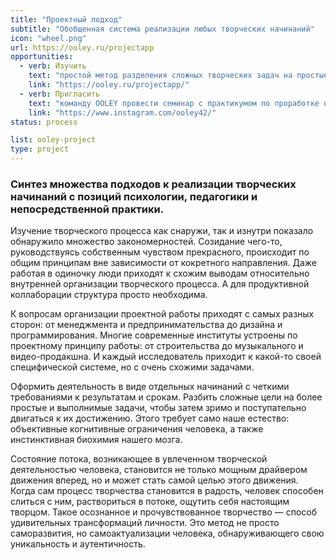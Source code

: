 ```yaml
---
title: "Проектный подход"
subtitle: "Обобщенная система реализации любых творческих начинаний"
icon: "wheel.png"
url: https://ooley.ru/projectapp
opportunities:
  - verb: Изучить
    text: "простой метод разделения сложных творческих задач на простые выполнимые этапы"
    link: "https://ooley.ru/projectapp/"
  - verb: Пригласить
    text: "команду OOLEY провести семинар с практикумом по проработке проектов для ваших сотрудников, клиентов или друзей"
    link: "https://www.instagram.com/ooley42/"
status: process

list: ooley-project
type: project
---
```


### Синтез множества подходов к реализации творческих начинаний с позиций психологии, педагогики и непосредственной практики.

Изучение творческого процесса как снаружи, так и изнутри показало обнаружило множество закономерностей. Созидание чего-то, руководствуясь собственным чувством прекрасного, происходит по общим принципам вне зависимости от кокретного направления. Даже работая в одиночку люди приходят к схожим выводам относительно внутренней организации творческого процесса. А для продуктивной коллаборации структура просто необходима.

К вопросам организации проектной работы приходят с самых разных сторон: от менеджмента и предпринимательства до дизайна и программирования. Многие современные институты устроены по проектному принципу работы: от строительства до музыкального и видео-продакшна. И каждый исследователь приходит к какой-то своей специфической системе, но с очень схожими задачами.

Оформить деятельность в виде отдельных начинаний с четкими требованиями к результатам и срокам. Разбить сложные цели на более простые и выполнимые задачи, чтобы затем зримо и поступательно двигаться к их достижению. Этого требует само наше естество: объективные когнитивные ограничения человека, а также инстинктивная биохимия нашего мозга.

Состояние потока, возникающее в увлеченном творческой деятельностью человека, становится не только мощным драйвером движения вперед, но и может стать самой целью этого движения. Когда сам процесс творчества становится в радость, человек способен слиться с ним, раствориться в потоке, ощутить себя настоящим творцом. Такое осознанное и прочувствованное творчество — способ удивительных трансформаций личности. Это метод не просто саморазвития, но самоактуализации человека, обнаруживающего свою уникальность и аутентичность.
